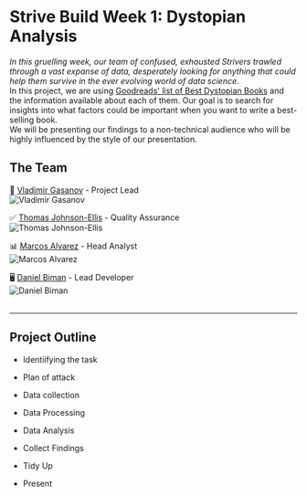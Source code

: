 # Strive Build Week 1: Dystopian Analysis

_In this gruelling week, our team of confused, exhausted Strivers trawled through a vast expanse of data, desperately looking for anything that could help them survive in the ever evolving world of data science._
<br>
In this project, we are using [Goodreads' list of Best Dystopian Books](https://www.goodreads.com/list/show/47.Best_Dystopian_and_Post_Apocalyptic_Fiction) and the information available about each of them. Our goal is to search for insights into what factors could be important when you want to write a best-selling book.
<br>
We will be presenting our findings to a non-technical audience who will be highly influenced by the style of our presentation.<br>

## The Team

👑 [Vladimir Gasanov](https://github.com/VladimirGas) - Project Lead<br>
![Vladimir Gasanov](https://avatars.githubusercontent.com/u/10900796?v=4)<br>

✅ [Thomas Johnson-Ellis](https://github.com/Tomjohnsonellis) - Quality Assurance<br>
![Thomas Johnson-Ellis](https://avatars.githubusercontent.com/u/10008476?v=4)<br>

📊 [Marcos Alvarez](https://github.com/N0t10n) - Head Analyst<br>
![Marcos Alvarez](https://avatars.githubusercontent.com/u/78817829?v=4)<br>

🖥️ [Daniel Biman](https://github.com/danielbiman) - Lead Developer<br>
![Daniel Biman](https://avatars.githubusercontent.com/u/33157355?v=4)<br>
<br>
- - -
## Project Outline

- Identiifying the task

- Plan of attack

- Data collection

- Data Processing

- Data Analysis

- Collect Findings

- Tidy Up

- Present

  
